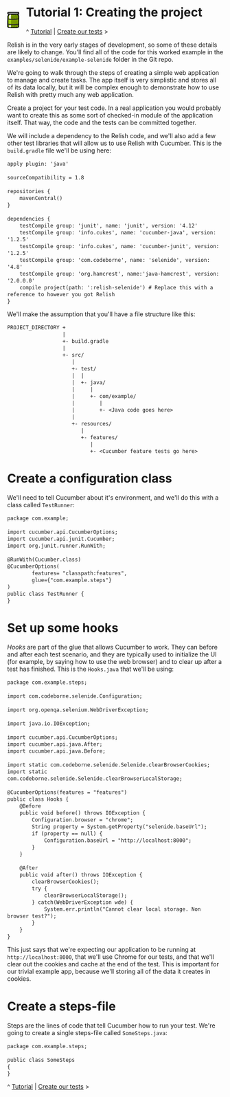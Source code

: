 <img style="float: left; margin-right: 16px;" src="../images/Relish.png" width="28" height="38">

<h1 style="margin-top: -16px">Tutorial 1: Creating the project</h1>

^ [Tutorial](./tutorial.html) | [Create our tests](./tutorial-2.html) &gt;

Relish is in the very early stages of development, so some of these details are likely to change. You'll find all of the code for this worked example in the `examples/selenide/example-selenide` folder in the Git repo.

We're going to walk through the steps of creating a simple web application to manage and create tasks. The app itself is very simplistic and stores all of its data locally, but it will be complex enough to demonstrate how to use Relish with pretty much any web application.

Create a project for your test code. In a real application you would probably want to create this as some sort of checked-in module of the application itself. That way, the code and the tests can be committed together.

We will include a dependency to the Relish code, and we'll also add a few other test libraries that will allow us to use Relish with Cucumber. This is the `build.gradle` file we'll be using here:

    apply plugin: 'java'
    
    sourceCompatibility = 1.8
    
    repositories {
        mavenCentral()
    }
    
    dependencies {
        testCompile group: 'junit', name: 'junit', version: '4.12'
        testCompile group: 'info.cukes', name: 'cucumber-java', version: '1.2.5'
        testCompile group: 'info.cukes', name: 'cucumber-junit', version: '1.2.5'
        testCompile group: 'com.codeborne', name: 'selenide', version: '4.8'
        testCompile group: 'org.hamcrest', name:'java-hamcrest', version: '2.0.0.0'
        compile project(path: ':relish-selenide') # Replace this with a reference to however you got Relish
    }

We'll make the assumption that you'll have a file structure like this:

    PROJECT_DIRECTORY +
                      |
                      +- build.gradle
                      |
                      +- src/
                         |
                         +- test/
                         |  |
                         |  +- java/
                         |     |
                         |     +- com/example/
                         |        |
                         |        +- <Java code goes here>
                         |
                         +- resources/
                            |
                            +- features/
                               |
                               +- <Cucumber feature tests go here>

# Create a configuration class

We'll need to tell Cucumber about it's environment, and we'll do this with a class called `TestRunner`:

    package com.example;
    
    import cucumber.api.CucumberOptions;
    import cucumber.api.junit.Cucumber;
    import org.junit.runner.RunWith;
    
    @RunWith(Cucumber.class)
    @CucumberOptions(
            features= "classpath:features",
            glue={"com.example.steps"}
    )
    public class TestRunner {
    }

# Set up some hooks

*Hooks* are part of the glue that allows Cucumber to work. They can before and after each test scenario, and they are typically used to initialize the UI (for example, by saying how to use the web browser) and to clear up after a test has finished. This is the `Hooks.java` that we'll be using:

    package com.example.steps;
    
    import com.codeborne.selenide.Configuration;
    
    import org.openqa.selenium.WebDriverException;
    
    import java.io.IOException;
    
    import cucumber.api.CucumberOptions;
    import cucumber.api.java.After;
    import cucumber.api.java.Before;
    
    import static com.codeborne.selenide.Selenide.clearBrowserCookies;
    import static com.codeborne.selenide.Selenide.clearBrowserLocalStorage;
    
    @CucumberOptions(features = "features")
    public class Hooks {
        @Before
        public void before() throws IOException {
            Configuration.browser = "chrome";
            String property = System.getProperty("selenide.baseUrl");
            if (property == null) {
                Configuration.baseUrl = "http://localhost:8000";
            }
        }
    
        @After
        public void after() throws IOException {
            clearBrowserCookies();
            try {
                clearBrowserLocalStorage();
            } catch(WebDriverException wde) {
                System.err.println("Cannot clear local storage. Non browser test?");
            }
        }
    }

This just says that we're expecting our application to be running at `http://localhost:8000`, that we'll use Chrome for our tests, and that we'll clear out the cookies and cache at the end of the test. This is important for our trivial example app, because we'll storing all of the data it creates in cookies.

# Create a steps-file

Steps are the lines of code that tell Cucumber how to run your test. We're going to create a single steps-file called `SomeSteps.java`:

    package com.example.steps;
    
    public class SomeSteps
    {
    }
 

^ [Tutorial](./tutorial.html) | [Create our tests](./tutorial-2.html) &gt;
